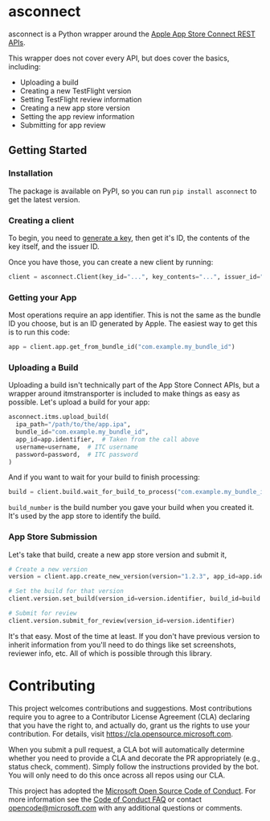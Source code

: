 # asconnect

asconnect is a Python wrapper around the [Apple App Store Connect REST APIs](https://developer.apple.com/documentation/appstoreconnectapi).

This wrapper does not cover every API, but does cover the basics, including:

* Uploading a build
* Creating a new TestFlight version
* Setting TestFlight review information
* Creating a new app store version
* Setting the app review information
* Submitting for app review

## Getting Started

### Installation

The package is available on PyPI, so you can run `pip install asconnect` to get the latest version.

### Creating a client

To begin, you need to [generate a key](https://developer.apple.com/documentation/appstoreconnectapi/creating_api_keys_for_app_store_connect_api), then get it's ID, the contents of the key itself, and the issuer ID.

Once you have those, you can create a new client by running:

```python
client = asconnect.Client(key_id="...", key_contents="...", issuer_id="...")
```

### Getting your App

Most operations require an app identifier. This is not the same as the bundle ID you choose, but is an ID generated by Apple. The easiest way to get this is to run this code:

```python
app = client.app.get_from_bundle_id("com.example.my_bundle_id")
```

### Uploading a Build

Uploading a build isn't technically part of the App Store Connect APIs, but a wrapper around itmstransporter is included to make things as easy as possible. Let's upload a build for your app:

```python
asconnect.itms.upload_build(
  ipa_path="/path/to/the/app.ipa",
  bundle_id="com.example.my_bundle_id",
  app_id=app.identifier,  # Taken from the call above
  username=username,  # ITC username
  password=password,  # ITC password
)
```

And if you want to wait for your build to finish processing:

```python
build = client.build.wait_for_build_to_process("com.example.my_bundle_id", build_number)
```

`build_number` is the build number you gave your build when you created it. It's used by the app store to identify the build.

### App Store Submission

Let's take that build, create a new app store version and submit it,

```python
# Create a new version
version = client.app.create_new_version(version="1.2.3", app_id=app.identifier)

# Set the build for that version
client.version.set_build(version_id=version.identifier, build_id=build.identifier)

# Submit for review
client.version.submit_for_review(version_id=version.identifier)
```

It's that easy. Most of the time at least. If you don't have previous version to inherit information from you'll need to do things like set screenshots, reviewer info, etc. All of which is possible through this library.


# Contributing

This project welcomes contributions and suggestions.  Most contributions require you to agree to a
Contributor License Agreement (CLA) declaring that you have the right to, and actually do, grant us
the rights to use your contribution. For details, visit https://cla.opensource.microsoft.com.

When you submit a pull request, a CLA bot will automatically determine whether you need to provide
a CLA and decorate the PR appropriately (e.g., status check, comment). Simply follow the instructions
provided by the bot. You will only need to do this once across all repos using our CLA.

This project has adopted the [Microsoft Open Source Code of Conduct](https://opensource.microsoft.com/codeofconduct/).
For more information see the [Code of Conduct FAQ](https://opensource.microsoft.com/codeofconduct/faq/) or
contact [opencode@microsoft.com](mailto:opencode@microsoft.com) with any additional questions or comments.
